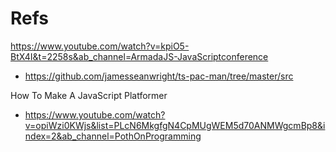 # Refs


https://www.youtube.com/watch?v=kpiO5-BtX4I&t=2258s&ab_channel=ArmadaJS-JavaScriptconference
- https://github.com/jamesseanwright/ts-pac-man/tree/master/src

How To Make A JavaScript Platformer
- https://www.youtube.com/watch?v=opiWzi0KWjs&list=PLcN6MkgfgN4CpMUgWEM5d70ANMWgcmBp8&index=2&ab_channel=PothOnProgramming